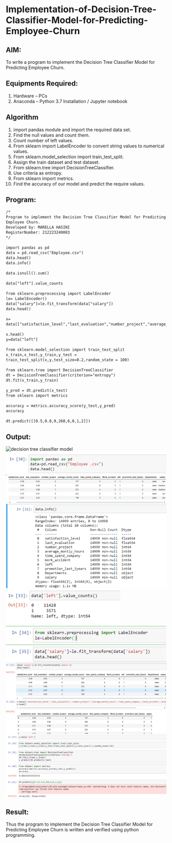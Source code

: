 # Implementation-of-Decision-Tree-Classifier-Model-for-Predicting-Employee-Churn

## AIM:
To write a program to implement the Decision Tree Classifier Model for Predicting Employee Churn.

## Equipments Required:
1. Hardware – PCs
2. Anaconda – Python 3.7 Installation / Jupyter notebook

## Algorithm
1. import pandas module and import the required data set.
2. Find the null values and count them.
3. Count number of left values.
4. From sklearn import LabelEncoder to convert string values to numerical values.
5. From sklearn.model_selection import train_test_split.
6. Assign the train dataset and test dataset.
7. From sklearn.tree import DecisionTreeClassifier.
8. Use criteria as entropy.
9. From sklearn import metrics.
10. Find the accuracy of our model and predict the require values.


## Program:
```
/*
Program to implement the Decision Tree Classifier Model for Predicting Employee Churn.
Developed by: MARELLA HASINI
RegisterNumber: 212223240083 
*/

import pandas as pd
data = pd.read_csv("Employee.csv")
data.head()
data.info()

data.isnull().sum()

data["left"].value_counts

from sklearn.preprocessing import LabelEncoder
le= LabelEncoder()
data["salary"]=le.fit_transform(data["salary"])
data.head()

x= data[["satisfaction_level","last_evaluation","number_project","average_montly_hours","time_spend_company","Work_accident","promotion_last_5years","salary"]]

x.head()
y=data["left"]

from sklearn.model_selection import train_test_split
x_train,x_test,y_train,y_test = train_test_split(x,y,test_size=0.2,random_state = 100)

from sklearn.tree import DecisionTreeClassifier
dt = DecisionTreeClassifier(criterion="entropy")
dt.fit(x_train,y_train)

y_pred = dt.predict(x_test)
from sklearn import metrics

accuracy = metrics.accuracy_score(y_test,y_pred)
accuracy

dt.predict([[0.5,0.8,9,260,6,0,1,2]])

```

## Output:
![decision tree classifier model](sam.png)
![OUTPUT](<Screenshot 2024-04-02 093820.png>)
![OUTPUT](<Screenshot 2024-04-02 093841.png>)
![OUTPUT](<Screenshot 2024-04-02 093853.png>)
![OUTPUT](<Screenshot 2024-04-02 093905.png>)
![OUTPUT](<Screenshot 2024-04-02 093914.png>)
![OUTPUT](<Screenshot 2024-04-02 093927.png>)
![OUTPUT](<Screenshot 2024-04-02 093938.png>)
![OUTPUT](<Screenshot 2024-04-02 093957.png>)
## Result:
Thus the program to implement the  Decision Tree Classifier Model for Predicting Employee Churn is written and verified using python programming.